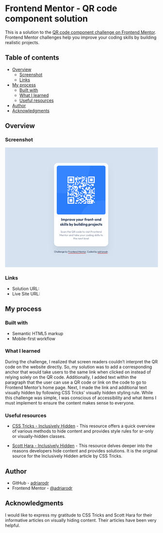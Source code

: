 # Frontend Mentor - QR code component solution

This is a solution to the [QR code component challenge on Frontend Mentor](https://www.frontendmentor.io/challenges/qr-code-component-iux_sIO_H). Frontend Mentor challenges help you improve your coding skills by building realistic projects.

## Table of contents

- [Overview](#overview)
  - [Screenshot](#screenshot)
  - [Links](#links)
- [My process](#my-process)
  - [Built with](#built-with)
  - [What I learned](#what-i-learned)
  - [Useful resources](#useful-resources)
- [Author](#author)
- [Acknowledgments](#acknowledgments)

## Overview

### Screenshot

![QR Code Component Screenshot](images/qr-code-component-screenshot.png)

### Links

- Solution URL: [](https://www.frontendmentor.io/solutions/qr-code-component-XZdPCUap20)
- Live Site URL: [](https://adriarodr.github.io/qr-code-component/)

## My process

### Built with

- Semantic HTML5 markup
- Mobile-first workflow

### What I learned

During the challenge, I realized that screen readers couldn’t interpret the QR code on the website directly. So, my solution was to add a corresponding anchor that would take users to the same link when clicked on instead of relying solely on the QR code. Additionally, I added text within the paragraph that the user can use a QR code or link on the code to go to Frontend Mentor’s home page. Next, I made the link and additional text visually hidden by following CSS Tricks' visually hidden styling rule. While this challenge was simple, I was conscious of accessibility and what items I must implement to ensure the content makes sense to everyone.

### Useful resources
- [CSS Tricks - Inclusively Hidden](https://css-tricks.com/inclusively-hidden/) - This resource offers a quick overview of various methods to hide content and provides style rules for sr-only or visually-hidden classes.

- [Scott Hara - Inclusively Hidden](https://www.scottohara.me/blog/2017/04/14/inclusively-hidden.html) - This resource delves deeper into the reasons developers hide content and provides solutions. It is the original source for the Inclusively Hidden article by CSS Tricks.

## Author
- GitHub - [adriarodr](https://github.com/adriarodr)
- Frontend Mentor - [@adriarodr](https://www.frontendmentor.io/profile/adriarodr)

## Acknowledgments

I would like to express my gratitude to CSS Tricks and Scott Hara for their informative articles on visually hiding content. Their articles have been very helpful.